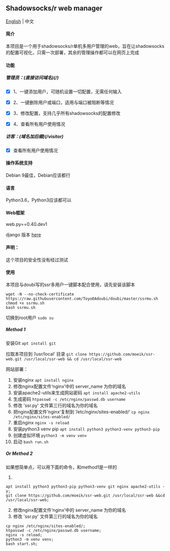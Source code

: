 ## Shadowsocks/r web manager

[English](https://github.com/moeik/ssr-web) | 中文

#### 简介

本项目是一个用于shadowsocks/r单机多用户管理的web，旨在让shadowsocks的配置可视化，只需一次部署，其余的管理操作都可以在网页上完成

#### 功能

##### 管理员：(直接访问域名)(/)

- [x] 1、一键添加用户，可随机设置一切配置，无需任何输入

- [x] 2、一键删除用户或端口，适用与端口被阻断等情况

- [x] 3、修改配置，支持几乎所有shadowsocks的配置修改

- [x] 4、查看所有用户使用情况

##### 访客：(域名加后缀)(/visitor)

- [x] 查看所有用户使用情况

#### 操作系统支持

Debian 9最佳，Debian应该都行

#### 语言

Python3.6，Python3应该都可以

#### Web框架

web.py==0.40.dev1

django 版本 [here](https://github.com/moeik/shadowsocks-monitor)

#### 声明：

这个项目的安全性没有经过测试

#### 使用

本项目与doubi写的ssr多用户一键脚本配合使用，请先安装该脚本

```
wget -N --no-check-certificate https://raw.githubusercontent.com/ToyoDAdoubi/doubi/master/ssrmu.sh
chmod +x ssrmu.sh
bash ssrmu.sh
```

切换到root用户  `sudo su`

##### Method 1

安装Git  `apt install git`

拉取本项目到 ’/usr/local‘ 目录 `git clone https://github.com/moeik/ssr-web.git /usr/local/ssr-web && cd /usr/local/ssr-web`

网站部署：

1. 安装nginx  `apt install nginx` 
2. 修改nginx配置文件‘nginx’中的 server_name 为你的域名 
3. 安装apache2-utils来生成网站密码 `apt install apache2-utils`
4. 生成密码 `htpasswd -c /etc/nginx/passwd.db username`
5. 修改 'ssr.py' 文件第三行的域名为你的域名        
6. 把nginx配置文件’nginx‘复制到 ’/etc/nginx/sites-enabled/‘ `cp nginx /etc/nginx/sites-enabled/`                
7. 重启nginx  `nginx -s reload`                    
8. 安装python3 venv pip `apt install python3 python3-venv python3-pip`
9. 创建虚拟环境 `python3 -m venv venv`          
10. 启动 `bash run.sh` 

##### Or Method 2
如果想简单点，可以用下面的命令，和method1是一样的

1. 
```
apt install python3 python3-pip python3-venv git nginx apache2-utils -y;
git clone https://github.com/moeik/ssr-web.git /usr/local/ssr-web &&cd /usr/local/ssr-web;
```
2. 修改nginx配置文件‘nginx’中的 server_name 为你的域名 
3. 修改 'ssr.py' 文件第三行的域名为你的域名        

```
cp nginx /etc/nginx/sites-enabled/;
htpasswd -c /etc/nginx/passwd.db username;
nginx -s reload;
python3 -m venv venv;
bash start.sh;

```


